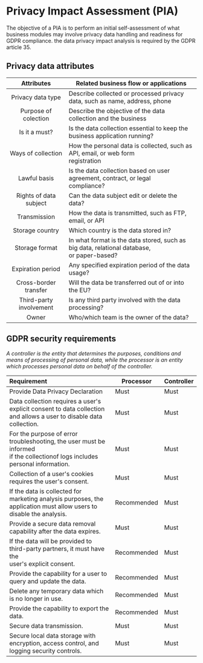 # Privacy Impact Assessment (PIA)

The objective of a PIA is to perform an initial self-assessment of what business modules may involve privacy data handling and readiness for GDPR compliance. the data privacy impact analysis is required by the GDPR article 35.

## Privacy data attributes

|        Attributes       | Related business flow or applications                                                     |
|:-----------------------:|-------------------------------------------------------------------------------------------|
| Privacy data type       | Describe collected or processed privacy data, such as name, address, phone                |
| Purpose of colection    | Describe the objective of the data collection and the business                            |
| Is it a must?           | Is the data collection essential to keep the business application running?                |
| Ways of collection      | How the personal data is collected, such as API, email, or web form<br>registration          |
| Lawful basis            | Is the data collection based on user agreement, contract, or legal<br>compliance?            |
| Rights of data subject  | Can the data subject edit or delete the data?                                             |
| Transmission            | How the data is transmitted, such as FTP, email, or API                                   |
| Storage country         | Which country is the data stored in?                                                      |
| Storage format          | In what format is the data stored, such as big data, relational database,<br>or paper-based? |
| Expiration period       | Any specified expiration period of the data usage?                                        |
| Cross-border transfer   | Will the data be transferred out of or into the EU?                                       |
| Third-party involvement | Is any third party involved with the data processing?                                     |
| Owner                   | Who/which team is the owner of the data?                                                  |


## GDPR security requirements

_A controller is the entity that determines the purposes, conditions and means of processing of personal data, while the processor is an entity which processes personal data on behalf of the controller._

| Requirement                                                                                                                    | Processor   | Controller |
|:-------------------------------------------------------------------------------------------------------------------------------|-------------|------------|
| Provide Data Privacy Declaration                                                                                               | Must        | Must       |
| Data collection requires a user's explicit consent to data collection<br>and allows a user to disable data collection.         | Must        | Must       |
| For the purpose of error troubleshooting, the user must be informed<br>if the collectionof logs includes personal information. | Must        | Must       |
| Collection of a user's cookies requires the user's consent.                                                                    | Must        | Must       |
| If the data is collected for marketing analysis purposes, the <br>application must allow users to disable the analysis.        | Recommended | Must       |
| Provide a secure data removal capability after the data expires.                                                               | Must        | Must       |
| If the data will be provided to third-party partners, it must have the <br>user's explicit consent.                            | Recommended | Must       |
| Provide the capability for a user to query and update the data.                                                                | Recommended | Must       |
| Delete any temporary data which is no longer in use.                                                                           | Recommended | Must       |
| Provide the capability to export the data.                                                                                     | Recommended | Must       |
| Secure data transmission.                                                                                                      | Must        | Must       |
| Secure local data storage with encryption, access control, and <br>logging security controls.                                  | Must        | Must       |
